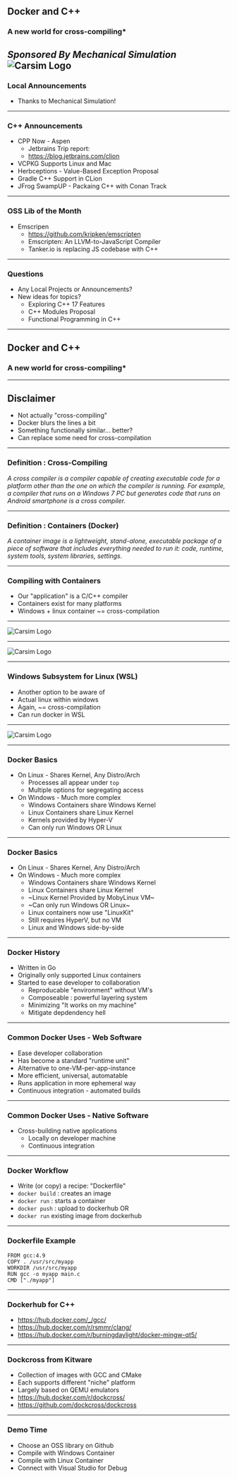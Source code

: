 ## Docker and C++
### A new world for cross-compiling*
*Sponsored By Mechanical Simulation*  
![Carsim Logo](/assets/image/logo/carsim.png)
---
### Local Announcements
* Thanks to Mechanical Simulation!

---
### C++ Announcements
* CPP Now - Aspen
    * Jetbrains Trip report: 
    * https://blog.jetbrains.com/clion
* VCPKG Supports Linux and Mac
* Herbceptions - Value-Based Exception Proposal
* Gradle C++ Support in CLion
* JFrog SwampUP - Packaing C++ with Conan Track

---
### OSS Lib of the Month
* Emscripen
    * https://github.com/kripken/emscripten
    * Emscripten: An LLVM-to-JavaScript Compiler
    * Tanker.io is replacing JS codebase with C++
    
---
### Questions
* Any Local Projects or Announcements?
* New ideas for topics?
    * Exploring C++ 17 Features
    * C++ Modules Proposal
	* Functional Programming in C++

---
## Docker and C++
### A new world for cross-compiling*

---
## Disclaimer
* Not actually "cross-compiling"
* Docker blurs the lines a bit
* Something functionally similar... better?
* Can replace some need for cross-compilation

---
### Definition : Cross-Compiling
*A cross compiler is a compiler capable of creating executable code for a platform other than the one on which the compiler is running. For example, a compiler that runs on a Windows 7 PC but generates code that runs on Android smartphone is a cross compiler.*

---
### Definition : Containers (Docker)
*A container image is a lightweight, stand-alone, executable package of a piece of software that includes everything needed to run it: code, runtime, system tools, system libraries, settings.*

---
### Compiling with Containers
* Our "application" is a C/C++ compiler
* Containers exist for many platforms
* Windows + linux container ~= cross-compilation

---
![Carsim Logo](/assets/image/docker-host-graphic.png)

---
![Carsim Logo](/assets/image/wcol-architecture.png)

---
### Windows Subsystem for Linux (WSL)
* Another option to be aware of
* Actual linux within windows
* Again, ~= cross-compilation
* Can run docker in WSL

---
![Carsim Logo](/assets/image/linux-subsystem-for-windows.png)

---
### Docker Basics
* On Linux - Shares Kernel, Any Distro/Arch
    * Processes all appear under `top`
    * Multiple options for segregating access
* On Windows - Much more complex
    * Windows Containers share Windows Kernel
    * Linux Containers share Linux Kernel
    * Kernels provided by Hyper-V
    * Can only run Windows OR Linux
    
---
### Docker Basics
* On Linux - Shares Kernel, Any Distro/Arch
* On Windows - Much more complex
    * Windows Containers share Windows Kernel
    * Linux Containers share Linux Kernel
    * ~Linux Kernel Provided by MobyLinux VM~
    * ~Can only run Windows OR Linux~
    * Linux containers now use "LinuxKit"
    * Still requires HyperV, but no VM
    * Linux and Windows side-by-side

---
### Docker History
* Written in Go
* Originally only supported Linux containers
* Started to ease developer to collaboration
    * Reproducable "environment" without VM's
    * Composeable : powerful layering system
    * Minimizing "It works on my machine"
    * Mitigate depdendency hell

---
### Common Docker Uses - Web Software
* Ease developer collaboration
* Has become a standard "runtime unit"
* Alternative to one-VM-per-app-instance
* More efficient, universal, automatable
* Runs application in more ephemeral way
* Continuous integration - automated builds

---
### Common Docker Uses - Native Software
* Cross-building native applications
    * Locally on developer machine
    * Continuous integration
    
---
### Docker Workflow
* Write (or copy) a recipe: "Dockerfile"
* `docker build` : creates an image
* `docker run` : starts a container
* `docker push` : upload to dockerhub
OR
* `docker run` existing image from dockerhub

---
### Dockerfile Example
```Docker
FROM gcc:4.9
COPY . /usr/src/myapp
WORKDIR /usr/src/myapp
RUN gcc -o myapp main.c
CMD ["./myapp"]
```

---
### Dockerhub for C++
* https://hub.docker.com/_/gcc/
* https://hub.docker.com/r/rsmmr/clang/
* https://hub.docker.com/r/burningdaylight/docker-mingw-qt5/

---
### Dockcross from Kitware
* Collection of images with GCC and CMake
* Each supports different "niche" platform 
* Largely based on QEMU emulators
* https://hub.docker.com/r/dockcross/
* https://github.com/dockcross/dockcross

---
### Demo Time
* Choose an OSS library on Github
* Compile with Windows Container
* Compile with Linux Container
* Connect with Visual Studio for Debug






